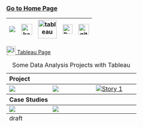 ### [Go to Home Page](https://github.com/celik-muhammed)

<div align="center">
  
| [![](https://img.shields.io/badge/linkedin-%230077B5.svg?&style=for-the-badge&logo=linkedin&logoColor=white)][Linkedin] | [<img src="https://www.kaggle.com/static/images/site-logo.svg" alt="kaggle" height="28.5"/>][kaggle] | [<img src="https://www.tableau.com/sites/default/files/2021-05/tableau_rgb_500x104.png" alt="tableau" height="50"/>][tableau] | [<picture><source media="(prefers-color-scheme: dark)" srcset="https://theme.zdassets.com/theme_assets/224203/4a55138e21ad44a9c72c8295181c79fe938a2ae6.svg" alt="kaggle" height="26"><img alt="Dark" src="https://cdn-static-1.medium.com/sites/medium.com/about/images/Medium-Logo-Black-RGB-1.svg" alt="kaggle" height="26"></picture>][medium] | [<img src="https://user-images.githubusercontent.com/94930605/160260064-ff3aa908-cbfd-4350-ab28-a26a0b7a1819.png" alt="github_pages" height="28.5"/>][github_pages] |
|:-:|:-:|:-:|:-:|:-:|
<!-- CHANGE-05 .../myname/ myname yerine profil user name yaz -->
[Linkedin]: https://www.linkedin.com/in/çelik-muhammed/ "LinkedIn"
[kaggle]: https://www.kaggle.com/clkmuhammed "Kaggle Page"
[tableau]: https://public.tableau.com/app/profile/celikmuhammed "Tableau Page"
[medium]: https://celik-muhammed.medium.com/ "Medium Page"
[github_pages]: https://celik-muhammed.github.io/ "GitHub Pages"
</div>


<a href="https://public.tableau.com/app/profile/celikmuhammed"><img src="https://www.tableau.com/favicon.ico" alt="linux" height=25 valign="bottom"> Tableau Page</a>




<table align="center">
    <caption><div align='center'>Some Data Analysis Projects with Tableau</div></caption>
<thead align='left'><tr><th colspan="3">Project</th></tr></thead>

<tbody>
<tr>
    <td width= 25%>
        <!-- paste dashboard link from share and paste page link in a tag -->
        <div class='tableauPlaceholder' id='viz1669979655948' style='position: relative'><noscript><a
                    href='https://public.tableau.com/app/profile/celikmuhammed/viz/GlobalCOVID-19TrackerProject-DataWorld/Dashboard'><img
                        alt=' '
                        src='https:&#47;&#47;public.tableau.com&#47;static&#47;images&#47;Gl&#47;GlobalCOVID-19TrackerProject-DataWorld&#47;Dashboard&#47;1_rss.png'
                        style='border: none' /></a></noscript><object class='tableauViz' style='display:none;'>
                <param name='host_url' value='https%3A%2F%2Fpublic.tableau.com%2F' />
                <param name='embed_code_version' value='3' />
                <param name='site_root' value='' />
                <param name='name' value='GlobalCOVID-19TrackerProject-DataWorld&#47;Dashboard' />
                <param name='tabs' value='yes' />
                <param name='toolbar' value='yes' />
                <param name='static_image'
                    value='https:&#47;&#47;public.tableau.com&#47;static&#47;images&#47;Gl&#47;GlobalCOVID-19TrackerProject-DataWorld&#47;Dashboard&#47;1.png' />
                <param name='animate_transition' value='yes' />
                <param name='display_static_image' value='yes' />
                <param name='display_spinner' value='yes' />
                <param name='display_overlay' value='yes' />
                <param name='display_count' value='yes' />
                <param name='language' value='en-US' />
            </object></div>
    </td>
    <td width= 25%>
        <!-- paste dashboard link from share and paste page link in a tag -->
        <div class='tableauPlaceholder' id='viz1669979757588' style='position: relative'><noscript><a
                    href='https://public.tableau.com/app/profile/celikmuhammed/viz/UnitedStatesWikipediaProject/UnitedStates'><img
                        alt=' '
                        src='https:&#47;&#47;public.tableau.com&#47;static&#47;images&#47;Un&#47;UnitedStatesWikipediaProject&#47;UnitedStates&#47;1_rss.png'
                        style='border: none' /></a></noscript><object class='tableauViz' style='display:none;'>
                <param name='host_url' value='https%3A%2F%2Fpublic.tableau.com%2F' />
                <param name='embed_code_version' value='3' />
                <param name='site_root' value='' />
                <param name='name' value='UnitedStatesWikipediaProject&#47;UnitedStates' />
                <param name='tabs' value='yes' />
                <param name='toolbar' value='yes' />
                <param name='static_image'
                    value='https:&#47;&#47;public.tableau.com&#47;static&#47;images&#47;Un&#47;UnitedStatesWikipediaProject&#47;UnitedStates&#47;1.png' />
                <param name='animate_transition' value='yes' />
                <param name='display_static_image' value='yes' />
                <param name='display_spinner' value='yes' />
                <param name='display_overlay' value='yes' />
                <param name='display_count' value='yes' />
                <param name='language' value='en-US' />
            </object></div>
    </td>
    <td width= 25%>
        <!-- paste dashboard link from share and paste page link in a tag -->
        <div class='tableauPlaceholder' id='viz1669979865629' style='position: relative'><noscript><a
                    href='https://public.tableau.com/app/profile/celikmuhammed/viz/AnalysingtheSuperstoreSalesDatasetUsingTableau_16694001808990/Story1'><img
                        alt='Story 1 '
                        src='https:&#47;&#47;public.tableau.com&#47;static&#47;images&#47;An&#47;AnalysingtheSuperstoreSalesDatasetUsingTableau_16694001808990&#47;Story1&#47;1_rss.png'
                        style='border: none' /></a></noscript><object class='tableauViz' style='display:none;'>
                <param name='host_url' value='https%3A%2F%2Fpublic.tableau.com%2F' />
                <param name='embed_code_version' value='3' />
                <param name='site_root' value='' />
                <param name='name'
                    value='AnalysingtheSuperstoreSalesDatasetUsingTableau_16694001808990&#47;Story1' />
                <param name='tabs' value='no' />
                <param name='toolbar' value='yes' />
                <param name='static_image'
                    value='https:&#47;&#47;public.tableau.com&#47;static&#47;images&#47;An&#47;AnalysingtheSuperstoreSalesDatasetUsingTableau_16694001808990&#47;Story1&#47;1.png' />
                <param name='animate_transition' value='yes' />
                <param name='display_static_image' value='yes' />
                <param name='display_spinner' value='yes' />
                <param name='display_overlay' value='yes' />
                <param name='display_count' value='yes' />
                <param name='language' value='en-US' />
            </object></div>
    </td>
</tr>
</tbody>

<thead align='left'><tr><th colspan="3">Case Studies</th></tr></thead>
<tbody>
<tr>
    <td width= 25%>
        <!-- paste dashboard link from share and paste page link in a tag -->
        <div class='tableauPlaceholder' id='viz1669979803888' style='position: relative'><noscript><a
                    href='https://public.tableau.com/app/profile/celikmuhammed/viz/NintendoSwitchSoftwareandHardwareSalesComparisonBetween2017and2020/Dashboard1'><img
                        alt=' '
                        src='https:&#47;&#47;public.tableau.com&#47;static&#47;images&#47;Ni&#47;NintendoSwitchSoftwareandHardwareSalesComparisonBetween2017and2020&#47;Dashboard1&#47;1_rss.png'
                        style='border: none' /></a></noscript><object class='tableauViz' style='display:none;'>
                <param name='host_url' value='https%3A%2F%2Fpublic.tableau.com%2F' />
                <param name='embed_code_version' value='3' />
                <param name='site_root' value='' />
                <param name='name'
                    value='NintendoSwitchSoftwareandHardwareSalesComparisonBetween2017and2020&#47;Dashboard1' />
                <param name='tabs' value='yes' />
                <param name='toolbar' value='yes' />
                <param name='static_image'
                    value='https:&#47;&#47;public.tableau.com&#47;static&#47;images&#47;Ni&#47;NintendoSwitchSoftwareandHardwareSalesComparisonBetween2017and2020&#47;Dashboard1&#47;1.png' />
                <param name='animate_transition' value='yes' />
                <param name='display_static_image' value='yes' />
                <param name='display_spinner' value='yes' />
                <param name='display_overlay' value='yes' />
                <param name='display_count' value='yes' />
                <param name='language' value='en-US' />
            </object></div>
    </td>
    <td width= 25%>
        <!-- paste dashboard link from share and paste page link in a tag -->
        <div class='tableauPlaceholder' id='viz1669979831579' style='position: relative'><noscript><a
                    href='https://public.tableau.com/app/profile/celikmuhammed/viz/2020W45DedicatedVideoGameSalesUnits_16582323979720/Dashboard1'><img
                        alt=' '
                        src='https:&#47;&#47;public.tableau.com&#47;static&#47;images&#47;20&#47;2020W45DedicatedVideoGameSalesUnits_16582323979720&#47;Dashboard1&#47;1_rss.png'
                        style='border: none' /></a></noscript><object class='tableauViz' style='display:none;'>
                <param name='host_url' value='https%3A%2F%2Fpublic.tableau.com%2F' />
                <param name='embed_code_version' value='3' />
                <param name='site_root' value='' />
                <param name='name' value='2020W45DedicatedVideoGameSalesUnits_16582323979720&#47;Dashboard1' />
                <param name='tabs' value='yes' />
                <param name='toolbar' value='yes' />
                <param name='static_image'
                    value='https:&#47;&#47;public.tableau.com&#47;static&#47;images&#47;20&#47;2020W45DedicatedVideoGameSalesUnits_16582323979720&#47;Dashboard1&#47;1.png' />
                <param name='animate_transition' value='yes' />
                <param name='display_static_image' value='yes' />
                <param name='display_spinner' value='yes' />
                <param name='display_overlay' value='yes' />
                <param name='display_count' value='yes' />
                <param name='language' value='en-US' />
            </object></div>
    </td>
</tr>
</tbody>

<tfoot>
    <tr>
        <td>draft</td>
    </tr>
</tfoot>
</table>
